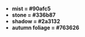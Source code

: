 
<ul>
<li><strong>mist = #90afc5</strong></li>
<li><strong>stone = #336b87</strong></li>
<li><strong>shadow = #2a3132</strong></li>
<li><strong>autumn foliage = #763626</strong></li>
</ul>
